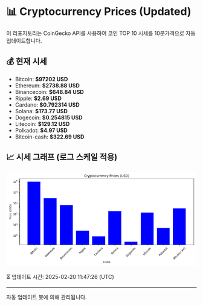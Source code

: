 
# 📊 Cryptocurrency Prices (Updated)

이 리포지토리는 CoinGecko API를 사용하여 코인 TOP 10 시세를 10분가격으로 자동 업데이트합니다.

## 💰 현재 시세
- Bitcoin: **$97202 USD**
- Ethereum: **$2738.88 USD**
- Binancecoin: **$648.84 USD**
- Ripple: **$2.69 USD**
- Cardano: **$0.792314 USD**
- Solana: **$173.77 USD**
- Dogecoin: **$0.254815 USD**
- Litecoin: **$129.12 USD**
- Polkadot: **$4.97 USD**
- Bitcoin-cash: **$322.69 USD**

## 📈 시세 그래프 (로그 스케일 적용)
![Crypto Prices](crypto_prices.png)

⏳ 업데이트 시간: 2025-02-20 11:47:26 (UTC)

---
자동 업데이트 봇에 의해 관리됩니다.
